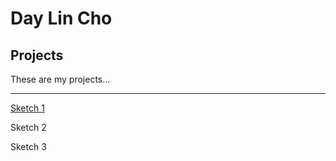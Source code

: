 # Day Lin Cho

## Projects

These are my projects...

---

[Sketch 1](./sketch/)

Sketch 2

Sketch 3